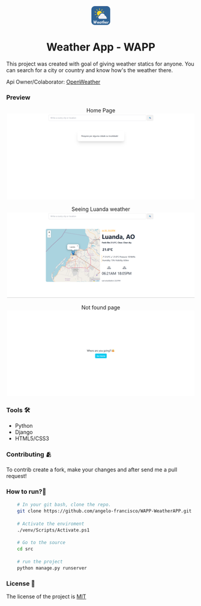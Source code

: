 
<div align="center">

<img src="imgs/logo.png" width="50px">

# Weather App - WAPP

</div>

This project was created with goal of giving weather statics for anyone. You can search for a city or country and know how's the weather there.

Api Owner/Colaborator: [OpenWeather](https://openweathermap.org/)

### Preview
<div align="center">
  Home Page
  <img src="imgs/image.png" width="500px">

  Seeing Luanda weather
  <img src="imgs/image-1.png" width="500px">

  Not found page
  <img src="imgs/image-2.png" width="500px">
</div>



### Tools 🛠️
- Python
- Django
- HTML5/CSS3

### Contributing 🫂
To contrib create a fork, make your changes and after send me a pull request!

### How to run?🏃
```bash
    # In your git bash, clone the repo.
    git clone https://github.com/angelo-francisco/WAPP-WeatherAPP.git

    # Activate the enviroment
    ./venv/Scripts/Activate.ps1

    # Go to the source
    cd src

    # run the project
    python manage.py runserver
```


### License 🔑

The license of the project is [MIT](https://opensource.org/license/mit)
